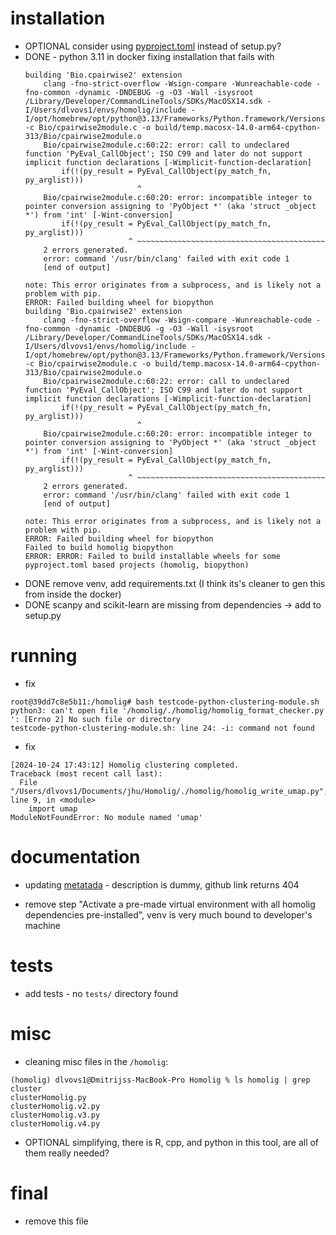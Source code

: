 # installation

- OPTIONAL consider using [pyproject.toml](https://packaging.python.org/en/latest/guides/writing-pyproject-toml/) instead of setup.py?
- DONE - python 3.11 in docker fixing installation that fails with 
  ```
  building 'Bio.cpairwise2' extension
      clang -fno-strict-overflow -Wsign-compare -Wunreachable-code -fno-common -dynamic -DNDEBUG -g -O3 -Wall -isysroot /Library/Developer/CommandLineTools/SDKs/MacOSX14.sdk -I/Users/dlvovs1/envs/homolig/include -I/opt/homebrew/opt/python@3.13/Frameworks/Python.framework/Versions/3.13/include/python3.13 -c Bio/cpairwise2module.c -o build/temp.macosx-14.0-arm64-cpython-313/Bio/cpairwise2module.o
      Bio/cpairwise2module.c:60:22: error: call to undeclared function 'PyEval_CallObject'; ISO C99 and later do not support implicit function declarations [-Wimplicit-function-declaration]
          if(!(py_result = PyEval_CallObject(py_match_fn, py_arglist)))
                           ^
      Bio/cpairwise2module.c:60:20: error: incompatible integer to pointer conversion assigning to 'PyObject *' (aka 'struct _object *') from 'int' [-Wint-conversion]
          if(!(py_result = PyEval_CallObject(py_match_fn, py_arglist)))
                         ^ ~~~~~~~~~~~~~~~~~~~~~~~~~~~~~~~~~~~~~~~~~~
      2 errors generated.
      error: command '/usr/bin/clang' failed with exit code 1
      [end of output]
  
  note: This error originates from a subprocess, and is likely not a problem with pip.
  ERROR: Failed building wheel for biopython
  building 'Bio.cpairwise2' extension
      clang -fno-strict-overflow -Wsign-compare -Wunreachable-code -fno-common -dynamic -DNDEBUG -g -O3 -Wall -isysroot /Library/Developer/CommandLineTools/SDKs/MacOSX14.sdk -I/Users/dlvovs1/envs/homolig/include -I/opt/homebrew/opt/python@3.13/Frameworks/Python.framework/Versions/3.13/include/python3.13 -c Bio/cpairwise2module.c -o build/temp.macosx-14.0-arm64-cpython-313/Bio/cpairwise2module.o
      Bio/cpairwise2module.c:60:22: error: call to undeclared function 'PyEval_CallObject'; ISO C99 and later do not support implicit function declarations [-Wimplicit-function-declaration]
          if(!(py_result = PyEval_CallObject(py_match_fn, py_arglist)))
                           ^
      Bio/cpairwise2module.c:60:20: error: incompatible integer to pointer conversion assigning to 'PyObject *' (aka 'struct _object *') from 'int' [-Wint-conversion]
          if(!(py_result = PyEval_CallObject(py_match_fn, py_arglist)))
                         ^ ~~~~~~~~~~~~~~~~~~~~~~~~~~~~~~~~~~~~~~~~~~
      2 errors generated.
      error: command '/usr/bin/clang' failed with exit code 1
      [end of output]
  
  note: This error originates from a subprocess, and is likely not a problem with pip.
  ERROR: Failed building wheel for biopython
  Failed to build homolig biopython
  ERROR: ERROR: Failed to build installable wheels for some pyproject.toml based projects (homolig, biopython)
  ```
- DONE remove venv, add requirements.txt (I think its's cleaner to gen this from inside the docker)
- DONE scanpy and scikit-learn are missing from dependencies -> add to setup.py

# running
- fix
```
root@39dd7c8e5b11:/homolig# bash testcode-python-clustering-module.sh 
python3: can't open file '/homolig/./homolig/homolig_format_checker.py ': [Errno 2] No such file or directory
testcode-python-clustering-module.sh: line 24: -i: command not found
```
- fix 
```
[2024-10-24 17:43:12] Homolig clustering completed.
Traceback (most recent call last):
  File "/Users/dlvovs1/Documents/jhu/Homolig/./homolig/homolig_write_umap.py", line 9, in <module>
    import umap
ModuleNotFoundError: No module named 'umap'
```

# documentation

- updating [metatada](https://github.com/FertigLab/Homolig/blob/acc46726d922f11981de9e5944a6c1fd4e54c15d/setup.py#L27) - description is dummy, github link returns 404

- remove step "Activate a pre-made virtual environment with all homolig dependencies pre-installed", venv is very much bound to developer's machine

# tests

- add tests - no `tests/` directory found

# misc

 - cleaning misc files in the `/homolig`:
 ```
 (homolig) dlvovs1@Dmitrijss-MacBook-Pro Homolig % ls homolig | grep cluster
clusterHomolig.py
clusterHomolig.v2.py
clusterHomolig.v3.py
clusterHomolig.v4.py
```
- OPTIONAL simplifying, there is R, cpp, and python in this tool, are all of them really needed?

# final

- remove this file